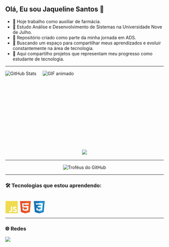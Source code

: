 ## Olá, Eu sou Jaqueline Santos 👋

- 🔭 Hoje trabalho como auxiliar de farmácia.  
- 🌱 Estudo Análise e Desenvolvimento de Sistemas na Universidade Nove de Julho.  
- 👯 Repositório criado como parte da minha jornada em ADS.  
- 🤔 Buscando um espaço para compartilhar meus aprendizados e evoluir constantemente na área de tecnologia.  
- 💬 Aqui compartilho projetos que representam meu progresso como estudante de tecnologia.  

---

<div align="center" style="display: flex; align-items: flex-start; gap: 20px;">
  <img height="250" src="https://github-readme-stats.vercel.app/api?username=JaqueSantos23&show_icons=true&theme=radical&include_all_commits=true&count_private=true" alt="GitHub Stats"/>
  <img height="250" src="https://github.com/user-attachments/assets/1029bb40-22ed-437b-8e3f-66a6454a7982" alt="GIF animado"/>
</div>

<div align="center">
  <img height="150em" src="https://github-readme-stats.vercel.app/api/top-langs/?username=JaqueSantos23&layout=compact&theme=radical"/>
</div>

---

<div align="center">
  <img src="https://github-profile-trophy.vercel.app/?username=JaqueSantos23&theme=radical&row=1&column=6" alt="Troféus do GitHub"/>
</div>

---

### 🛠️ Tecnologias que estou aprendendo:

<div style="display: inline_block"><br>
  <img align="center" alt="Jaque-Js" height="40" width="40" src="https://raw.githubusercontent.com/devicons/devicon/master/icons/javascript/javascript-plain.svg">
  <img align="center" alt="Jaque-HTML" height="40" width="40" src="https://raw.githubusercontent.com/devicons/devicon/master/icons/html5/html5-original.svg">
  <img align="center" alt="Jaque-CSS" height="40" width="40" src="https://raw.githubusercontent.com/devicons/devicon/master/icons/css3/css3-original.svg">
</div>  

---

### 🌐 Redes

<div align="left">
  <a href="https://www.linkedin.com/in/jaqueline-santos-a45b361bb" target="_blank">
    <img src="https://img.shields.io/badge/-LinkedIn-%230077B5?style=for-the-badge&logo=linkedin&logoColor=white" target="_blank">
  </a>
</div>
